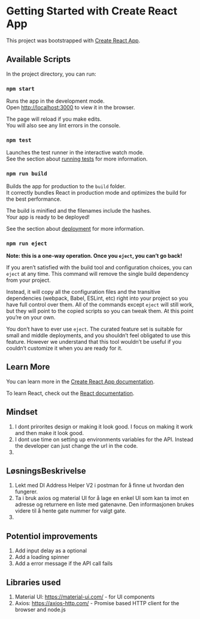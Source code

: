 # Getting Started with Create React App

This project was bootstrapped with [Create React App](https://github.com/facebook/create-react-app).

## Available Scripts

In the project directory, you can run:

### `npm start`

Runs the app in the development mode.\
Open [http://localhost:3000](http://localhost:3000) to view it in the browser.

The page will reload if you make edits.\
You will also see any lint errors in the console.

### `npm test`

Launches the test runner in the interactive watch mode.\
See the section about [running tests](https://facebook.github.io/create-react-app/docs/running-tests) for more
information.

### `npm run build`

Builds the app for production to the `build` folder.\
It correctly bundles React in production mode and optimizes the build for the best performance.

The build is minified and the filenames include the hashes.\
Your app is ready to be deployed!

See the section about [deployment](https://facebook.github.io/create-react-app/docs/deployment) for more information.

### `npm run eject`

**Note: this is a one-way operation. Once you `eject`, you can’t go back!**

If you aren’t satisfied with the build tool and configuration choices, you can `eject` at any time. This command will
remove the single build dependency from your project.

Instead, it will copy all the configuration files and the transitive dependencies (webpack, Babel, ESLint, etc) right
into your project so you have full control over them. All of the commands except `eject` will still work, but they will
point to the copied scripts so you can tweak them. At this point you’re on your own.

You don’t have to ever use `eject`. The curated feature set is suitable for small and middle deployments, and you
shouldn’t feel obligated to use this feature. However we understand that this tool wouldn’t be useful if you couldn’t
customize it when you are ready for it.

## Learn More

You can learn more in
the [Create React App documentation](https://facebook.github.io/create-react-app/docs/getting-started).

To learn React, check out the [React documentation](https://reactjs.org/).

## Mindset

1. I dont prirorites design or making it look good. I focus on making it work and then make it look good.
2. I dont use time on setting up environments variables for the API. Instead the developer can just change the url in
   the code.
3.

## LøsningsBeskrivelse

1. Lekt med DI Address Helper V2 i postman for å finne ut hvordan den fungerer.
2. Ta i bruk axios og material UI for å lage en enkel UI som kan ta imot en adresse og returnere en liste med gatenavne.
   Den informasjonen brukes videre til å hente gate nummer for valgt gate.
3.

## Potentiol improvements

1. Add input delay as a optional
2. Add a loading spinner
3. Add a error message if the API call fails

## Libraries used

1. Material UI: https://material-ui.com/ - for UI components
2. Axios: https://axios-http.com/ - Promise based HTTP client for the browser and node.js
